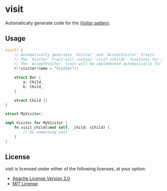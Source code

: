 # visit

Automatically generate code for the [Visitor pattern](https://en.wikipedia.org/wiki/Visitor_pattern).

## Usage

```rust
visit! {
    // Automatically generates `Visitor` and `AcceptVisitor` traits
    // The `Visitor` trait will contain `visit_<child>` functions for all items inside of the macro call.
    // The `AcceptVisitor` trait will be implemented automatically for all items.
    #![visitor(name = "Visitor")]

    struct Bar {
        a: Child,
        b: Child,
    }

    struct Child {}
}

struct MyVisitor;

impl Visitor for MyVisitor {
    fn visit_child(&mut self, _child: &Child) {
        // Do something cool
    }
}
```

## License

visit is licensed under either of the following licenses, at your option:

* [Apache License Version 2.0](LICENSE-APACHE)
* [MIT License](LICENSE-MIT)
